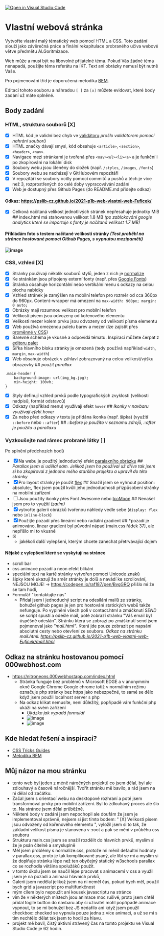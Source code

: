 [![Open in Visual Studio Code](https://classroom.github.com/assets/open-in-vscode-c66648af7eb3fe8bc4f294546bfd86ef473780cde1dea487d3c4ff354943c9ae.svg)](https://classroom.github.com/online_ide?assignment_repo_id=7890324&assignment_repo_type=AssignmentRepo)
# Vlastní webová stránka

Vytvořte vlastní malý tématický web pomocí HTML a CSS. Toto zadání slouží jako závěrečná práce a finální rekapitulace probraného učiva webové větve předmětu ALGoritmizace.

Web může a musí být na libovolné přijatelné téma. Pokud Vás žádné téma nenapadá, použijte téma referátu na IKT. Text ani obrázky nemusí být nutně Vaše.

Pro pojmenování tříd je doporučená metodika [BEM](http://getbem.com/introduction/).

Editací tohoto souboru a náhradou ``[ ]`` za ``[x]`` můžete evidovat, které body zadání už máte splněné.

## Body zadání

### HTML, struktura souborů [X]

* [X] HTML kód je validní bez chyb ve [validátoru](https://validator.w3.org/) *prošlo validátorem pomocí nahrání souborů*
* [X] HTML značky dávají smysl, kód obsahuje ``<article>``, ``<section>``, ``<header>``, ``<nav>``. 
* [X] Navigace mezi stránkami je tvořená přes ``<nav><ul><li><a>`` a je funkční i po zkopírování na lokální disk
* [X] Soubory webu jsou členěny do složek (např. ``/styles``, ``/images``, ``/fonts``)
* [X] Soubory webu se nacházejí v GitHubovém repozitáři
* [X] V repozitáři se soubory ocitly pomocí commitů a pushů a těch je více než 3, rozprostřených do celé doby vypracovávání zadání
* [X] Web je dostupný přes Github Pages (do README.md přidejte odkaz) 
#### Odkaz: https://pslib-cz.github.io/2021-p1b-web-vlastni-web-Fuficek/
* [X] Celková načítaná velikost jednotlivých stránek nepřesahuje jednotky MiB ## index.html má stahovanou velikost 1.8 MB *(po zablokování google analytics které se importuje s fonty je načítaná velikost 1.7 MB)* 
#### Přikládám foto s testem načítané velikosti stránky *(Test proběhl na stránce hostované pomocí Github Pages, s vypnutou mezipamětí)*
#### ![image](https://user-images.githubusercontent.com/91286763/170578746-dcb39a58-4cf0-4d01-a2a6-d48302d0df01.png)


### CSS, vzhled [X]

* [X] Stránky používají několik souborů stylů, jeden z nich je [normalize](https://necolas.github.io/normalize.css/)
* [X] Ke stránkám jsou připojeny externí fonty (např. přes [Google Fonts](https://fonts.google.com/))
* [X] Stránka obsahuje horizontální nebo vertikální menu s odkazy na celou plochu nabídky
* [X] Vzhled stránek je zamýšlen na mobilní telefon pro rozměr od cca 360px do 960px. Content-wrapper má omezení na ``max-width: 960px; margin: 0 auto;``
* [X] Obrázky mají rozumnou velikost pro mobilní telefon
* [X] Velikosti písem jsou odvozeny od kořenového elementu 
* [X] Velikosti mezer kolem prvku jsou odvozeny od velikosti písma elementu 
* [X] Web používá omezenou paletu barev a mezer (lze zajistit přes [proměnné v CSS](https://developer.mozilla.org/en-US/docs/Web/CSS/Using_CSS_custom_properties))
* [X] Barevné schéma je vkusné a odpovídá tématu. Inspiraci můžete čerpat z [editoru palet](https://coolors.co/palettes/trending)
* [X] Šířka hlavního bloku stránky je omezená (tedy používá například ``width``, ``margin``, ``max-width``)
* [X] Web obsahuje obrázek v záhlaví zobrazovaný na celou velikost/výšku obrazovky ## *použit parallax*
````    
.main-header {
    background-image: url(img_bg.jpg);
    min-height: 100vh;
}
````
* [X] Styly definují vzhled prvků podle typografických zvyklosti (velikosti nadpisů, formát odstavců)
* [X] Odkazy (například menu) využívají efekt ``hover`` ## *Ikonky v navbaru využívají efekt hover*
* [X] Za nebo před odkazy v textu je přidána ikonka (např. šipka) (využití ``::before`` nebo ``::after``) ## *::before je použito v seznamu zdrojů, ::after je použito u parallaxu*

### Vyzkoušejte nad rámec probrané látky [ ]

Po splnění předchozích bodů

* [X] Na webu je použitý jednoduchý efekt [paralaxního obrázku](https://www.w3schools.com/howto/howto_css_parallax.asp) ## *Parallax jsem si udělal sám. Jelikož jsem ho používal už dříve tak jsem si ho zkopíroval z jednoho mého staršího projektu a upravil do této stránky*
* [X] Pro layout stránky je použit [flex](https://css-tricks.com/snippets/css/a-guide-to-flexbox/) ## Snažil jsem se vyhnout position: absolute;, flex jsem použil kvůli jeho jednoduchosti přizpůsobení stránky na mobilní zařízení
* [ ] Jsou použity ikonky přes Font Awesome nebo [IcoMoon](https://icomoon.io/) ## Nenašel jsem pro to využití *(zatím)*
* [X] vytvořte galerii obrázků tvořenou náhledy vedle sebe (``display: flex`` nebo ``inline-block``)
* [X] Použijte pozadí přes lineární nebo radiální gradient ## *pozadí je animováno, linear gradient byl původní nápad (main.css řádek 37), ale nepřišlo mi to vkusné
* [X] + jakékoli další vylepšení, kterým chcete zanechat přetrvávající dojem 
#### Nějaké z vylepšení které se vyskytují na stránce
* scroll bar
* css animace pozadí a neon efekt blikání
* speciální text na kartě stránky vytvořen pomocí Unicode znaků
* šipky které ukazují že směr stránky je dolů a navádí ke scrollování, NEJSOU MOJE! -> https://codepen.io/raf187/pen/BvgGRQ  přišlo mi že se tam hodí, 
* Formulář "kontaktujte nás" 
    * Přidal jsem i jednoduchý script na odesílání mailů ze stránky, bohužel github pages je jen pro hostování statických webů takže nefunguje. Po vyplnění všech polí v contact.html a zmáčknutí *SEND* se script spustí a odešle mail, poté zobrazí stránku "Váš email byl úspěšně odeslán". Stránku která se zobrazí po zmášknutí send jsem pojmenoval jako *"mail.html"*. Která jde pouze zobrazit po napsání absolutní cesty nebo otevření ze souboru. *Odkaz na stránku mail.html: https://pslib-cz.github.io/2021-p1b-web-vlastni-web-Fuficek/mail.html*


## Odkaz na stránku hostovanou pomocí 000webhost.com
* https://nitroneons.000webhostapp.com/index.html
    * Stránka funguje bez problémů v Microsoft EDGE a v anonymním okně Google Chrome
        Google chrome totiž v normálním režimu označuje php stránky bez https jako nebezpečné, to samé se dělo když jsem použil localhost server s php
    * Na odkaz klikat nemusíte, není důležitý, popřípadě vám funkční php ukáži na svém zařízení
        * *Ukázka jak vypadá formulář* 
        * ![image](https://user-images.githubusercontent.com/91286763/170820669-35e9336e-0343-4d41-8e34-33d55d472ef3.png)
        * ![image](https://user-images.githubusercontent.com/91286763/170820688-fe38f664-4382-435c-a278-5bd5ff186521.png)

## Kde hledat řešení a inspiraci?

* [CSS Tricks Guides](https://css-tricks.com/guides/) 
* [Metodika BEM](http://getbem.com/introduction/)

## Můj názor na mou stránku
- tento web byl jeden z méně náročných projektů co jsem dělal, byl ale zdlouhavý a časově náročnější. Tvořit stránku mě bavilo, a rád jsem na ni dělal od začátku. 
- Začal jsem s orientací webu na desktopové rozhraní a poté jsem transformoval prvky pro mobilní zařízení. Byl to zdlouhavý proces ale šlo to. Na stránce jsem dělal průběžně.
- Některé body v zadání jsem nepochopil ale doufám že jsem je implementoval správně, nejsem si jist tímto bodem: " [X] Velikosti písem jsou odvozeny od kořenového elementu ", vyložil jsem si to tak, že základní velikost písma je stanovena v :root a pak se mění v průběhu css souboru
- Strukturu main.css jsem se snažil rozdělit do hlavních prvků, myslím si že je psán čitelně a smysluplně
- Měl jsem problémy s normalize.css, protože mi měnil defaultní hodnoty v parallax.css, proto je tak komplikovaně psaný, ale líbí se mi a myslím si že doplňuje stránku lépe než ten obyčejný statický w3schools parallax co se rozhodla většina spolužáků použít.
- v tomto úkolu jsem se naučil lépe pracovat s animacemi v css a využil jsem je na pozadí a animaci hlavních prvků,
- Galerii jsem nedělal jelikož jsem na ni neměl čas, pokud bych měl, použil bych grid a javascript pro multifunkčnost
- mým cílem bylo nepoužit ani kousek javascriptu na stránce
- vím že v některých místech jsou animace moc rušivé, proto jsem chtěl přidal toglle button do navbaru aby si uživatel mohl popřípadě animace vypnout, to se mi bohužel bez JS nedařilo ani když jsem použil checkbox::checked se vypnula pouze jedna z více animací, a už se mi s tím nechtělo dělat tak jsem to hodil za hlavu.
- projekt mě bavil, čistý aktivní strávený čas na tomto projektu ve Visual Studio Code je 62 hodin.